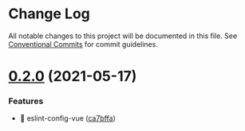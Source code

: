 # Change Log

All notable changes to this project will be documented in this file.
See [Conventional Commits](https://conventionalcommits.org) for commit guidelines.

# [0.2.0](https://github.com/ubbcou/eslint-config/compare/v0.1.0...v0.2.0) (2021-05-17)


### Features

* 🎸 eslint-config-vue ([ca7bffa](https://github.com/ubbcou/eslint-config/commit/ca7bffa28456ca995cab709c041cce3ab7cdc062))
